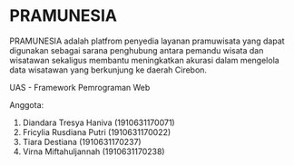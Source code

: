 # PRAMUNESIA
PRAMUNESIA adalah platfrom penyedia layanan pramuwisata yang dapat digunakan sebagai sarana penghubung antara pemandu wisata dan wisatawan sekaligus membantu meningkatkan akurasi dalam mengelola data wisatawan yang berkunjung ke daerah Cirebon. 

UAS - Framework Pemrograman Web

Anggota:
1. Diandara Tresya Haniva (1910631170071)
2. Fricylia Rusdiana Putri (1910631170022)
3. Tiara Destiana (1910631170237)
4. Virna Miftahuljannah (1910631170238)
 
